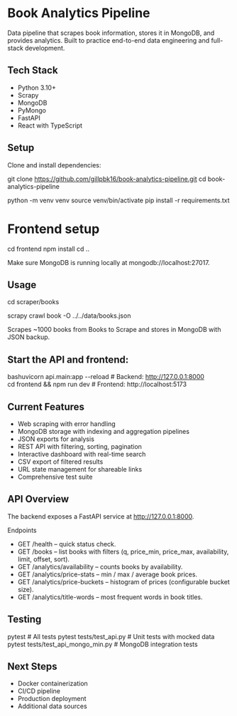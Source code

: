 # Book Analytics Pipeline

Data pipeline that scrapes book information, stores it in MongoDB, and provides analytics. Built to practice end-to-end data engineering and full-stack development.

## Tech Stack

- Python 3.10+
- Scrapy
- MongoDB
- PyMongo
- FastAPI
- React with TypeScript

## Setup

Clone and install dependencies: 

git clone https://github.com/gillpbk16/book-analytics-pipeline.git
cd book-analytics-pipeline

python -m venv venv
source venv/bin/activate
pip install -r requirements.txt

# Frontend setup
cd frontend
npm install
cd ..

Make sure MongoDB is running locally at mongodb://localhost:27017.

## Usage

cd scraper/books

scrapy crawl book -O ../../data/books.json

Scrapes ~1000 books from Books to Scrape and stores in MongoDB with JSON backup.

## Start the API and frontend:

bashuvicorn api.main:app --reload          # Backend: http://127.0.0.1:8000  
cd frontend && npm run dev                 # Frontend: http://localhost:5173

## Current Features

- Web scraping with error handling
- MongoDB storage with indexing and aggregation pipelines
- JSON exports for analysis
- REST API with filtering, sorting, pagination
- Interactive dashboard with real-time search
- CSV export of filtered results
- URL state management for shareable links
- Comprehensive test suite

## API Overview

The backend exposes a FastAPI service at http://127.0.0.1:8000.

Endpoints
- GET /health – quick status check.
- GET /books – list books with filters (q, price_min, price_max, availability, limit, offset, sort).
- GET /analytics/availability – counts books by availability.
- GET /analytics/price-stats – min / max / average book prices.
- GET /analytics/price-buckets – histogram of prices (configurable bucket size).
- GET /analytics/title-words – most frequent words in book titles.

## Testing

pytest                              # All tests
pytest tests/test_api.py            # Unit tests with mocked data
pytest tests/test_api_mongo_min.py  # MongoDB integration tests

## Next Steps

- Docker containerization
- CI/CD pipeline
- Production deployment
- Additional data sources

